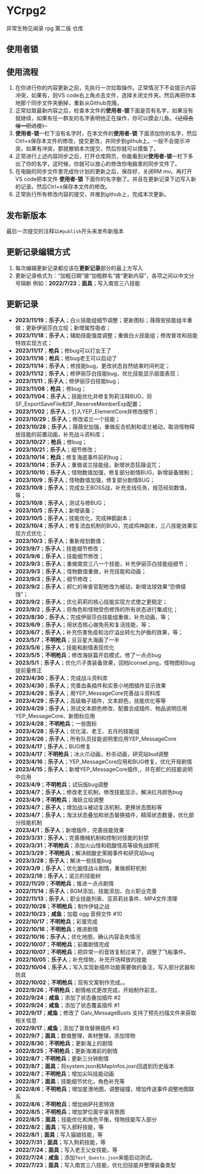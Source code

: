# YCrpg2
异常生物见闻录 rpg 第二版 仓库

## 使用者锁


## 使用流程
1. 在你进行你的内容更新之前，先执行一次拉取操作。正常情况下不会提示内容冲突，如果有，则VS code右上角点击文件，选择关闭文件夹。然后再把你本地那个同步文件夹删掉，重新从Github克隆。
1. 正常拉取最新内容之后，检查本文件的<b>使用者-锁</b>下面是否有名字，如果没有就继续，如果有任一群友的名字表明他正在操作，你可以摸会儿鱼。<del>（记得去催一把进度）</del>
1. <b>使用者-锁</b>一栏下没有名字时，在本文件的<b>使用者-锁</b> 下面添加你的名字，然后Ctrl+s保存本文件的修改，提交更改，并同步到github上。一般不会提示冲突，如果有冲突，那就撤销本次提交，然后你就可以摸鱼了。
1. 正常进行上述内容同步之后，打开仓库网页，你能看到对<b>使用者-锁</b>一栏下多出了你的名字，这时候，你就可以放心的修改你电脑里的同步文件了。
1. 在电脑的同步文件里完成你计划的更新之后，保存好，关闭RM mv。再打开VS code把本文件 <b>使用者-锁</b> 下面你的名字删了。并且在更新记录下边写入新的记录。然后Ctrl+s保存本文件的修改。
1. 正常执行所有修改内容的提交，并推到github上，完成本次更新。

## 发布新版本
最后一次提交的注释以`#publish`开头来发布新版本

## 更新记录编辑方式
1. 每次编辑更新记录都应该在<b>更新记录</b>部分的最上方写入
1. 更新记录格式为：“加粗日期”接“加粗群名”接“更新内容”，各项之间以中文分号隔断
例如：<b>2022/7/23</b>；<b>面具</b>；写入南宫三八技能


## 更新记录
- **2023/11/19**；**乐子人**；白火技能组细节调整；更新图标；薇薇安技能组半重做；更新伊丽莎白立绘；新增属性吸收；
- **2023/11/18**；**乐子人**；辅助技能强度调整；重做白火技能组；修改普攻和技能特效实现方式；
- **2023/11/17**；**枪兵**；修bug可以打女王了
- **2023/11/16**；**枪兵**；修bug老王可以启动了
- **2023/11/14**；**乐子人**；修技能bug，更改状态自然结束时间判定；
- **2023/11/12**；**乐子人**；修伊丽莎白技能bug，优化技能显示层面表现；
- **2023/11/11**；**乐子人**；修伊丽莎白技能bug；
- **2023/11/08**；**枪兵**；修bug；
- **2023/11/04**；**乐子人**；技能优化并修复狗莉注释BUG，将SF_ExportSaveFile和SF_ReserveMemberExp配置；
- **2023/11/02**；**乐子人**；引入YEP_ElementCore并修改细节；
- **2023/10/29**；**乐子人**；修改诺兰一个技能；
- **2023/10/28**；**乐子人**；薇薇安加强，重做反击机制和诺兰被动，取消怪物释放技能的前置动画，补充战斗资料库；
- **2023/10/27**；**枪兵**；修bug；
- **2023/10/21**；**乐子人**；细节修改；
- **2023/10/14**；**枪兵**；修复海底事件前的bug；
- **2023/10/14**；**乐子人**；重做诺兰技能组，新增状态狂躁诅咒；
- **2023/10/10**；**乐子人**；怪物数值加强，修复部分剧情BUG，新增装备限制；
- **2023/10/9**；**乐子人**；怪物数值加强，修复部分剧情BUG；
- **2023/10/8**；**乐子人**；完成女王BOSS战，补充支线任务，规范经验数值，等；
- **2023/10/8**；**乐子人**；测试与修BUG；
- **2023/10/5**；**乐子人**；新增装备；
- **2023/10/5**；**乐子人**；技能优化，完成神鹅副本；
- **2023/10/4**；**乐子人**；修复流血机制的BUG，完成鸡神副本，三八技能效果实现方式优化；
- **2023/10/3**；**乐子人**；重新规划数值；
- **2023/9/7**；**乐子人**；技能细节修改；
- **2023/9/6**；**乐子人**；技能细节修改；
- **2023/9/3**；**乐子人**；重做南宫三八一个技能，补充伊丽莎白技能组细节；
- **2023/9/3**；**乐子人**；怪物数值重做，补充技能和动画；
- **2023/9/3**；**乐子人**；细节修改；
- **2023/9/2**；**乐子人**；郝仁的审查官配枪改为被动，新增法球效果“恐惧侵蚀”；
- **2023/9/2**；**乐子人**；优化莉莉的核心技能实现方式使之更稳定；
- **2023/9/2**；**乐子人**；将角色和怪物受伤修饰的所有状态进行集成化；
- **2023/8/30**；**乐子人**；完成伊丽莎白技能组重做，补充动画，等；
- **2023/6/9**；**乐子人**；用状态核心做免死和复活技能，等；
- **2023/6/7**；**乐子人**；补充伤害免疫和治疗溢出转化为护盾的效果，等；
- **2023/5/7**；**不明枪兵**；豆豆星大海画了一半
- **2023/5/6**；**乐子人**；技能和剧情表现优化
- **2023/5/5**；**不明枪兵**；修改海妖篇开启模式，修了一点点bug
- **2023/5/1**；**乐子人**；优化爪子类装备效果，回档Iconset.png，怪物图标bug提前量修正
- **2023/4/30**；**乐子人**；完成战斗资料库
- **2023/4/30**；**乐子人**；完善血条插件和实景小地图插件显示效果
- **2023/4/29**；**乐子人**；用YEP_MessageCore完善战斗资料库
- **2023/4/29**；**乐子人**；高级箱子插件，文本颜色，技能优化等等
- **2023/4/29**；**乐子人**；测试文本颜色修改、配置合成插件、物品说明应用YEP_MessageCore、新图标应用
- **2023/4/28**；**不明枪兵**；一些图标
- **2023/4/28**；**乐子人**；优化滚、老王、五月的技能组
- **2023/4/26**；**乐子人**；所有队员技能说明里应用YEP_MessageCore
- **2023/4/17**；**乐子人**；BUG修复
- **2023/4/17**；**不明枪兵**；冰火爪动画，秒杀动画，研究站bud调整
- **2023/4/16**；**乐子人**；YEP_MessageCore应用和BUG修复，优化开局剧情
- **2023/4/15**；**乐子人**；新增YEP_MessageCore插件,，并在郝仁的技能说明中应用
- **2023/4/9**；**不明枪兵**；试玩版bug调整
- **2023/4/7**；**乐子人**；修改老王机制，修改技能显示，解决红月颜色bug
- **2023/4/9**；**不明枪兵**；海妖立绘调整
- **2023/4/7**；**乐子人**；增加战斗被动复活机制，更换状态图标等
- **2023/4/7**；**乐子人**；淘汰状态叠加和状态替换插件，精简状态数量，优化部分技能机制
- **2023/4/1**；**乐子人**；新增插件，完善技能效果
- **2023/3/31**；**乐子人**；完善缴械机制和控制对技能的封禁
- **2023/3/31**；**不明枪兵**；添加火山怪和硫酸怪高等级免战即死
- **2023/3/29**；**不明枪兵**；解决硫酸史莱姆事件和研究站bug
- **2023/3/28**；**乐子人**；解决一些技能bug
- **2023/3/9**；**乐子人**；优化脑怪战斗剧情，重做郝籽机制
- **2023/2/18**；**乐子人**；诺兰的技能树
- **2022/11/20**；**不明枪兵**；推进一点点剧情
- **2022/11/14**；**乐子人**；BGM添加，技能添加，白火职业完善
- **2022/11/13**；**乐子人**；职业技能列表、亚菲莉丝事件、MP4文件清理
- **2022/10/28**；**不明枪兵**；制作伊娃之战
- **2022/10/23**；**咸鱼**；加载 ogg 音频文件 #10
- **2022/10/17**；**不明枪兵**；彩蛋完成
- **2022/10/16**；**不明枪兵**；推进剧情
- **2022/10/16**；**乐子人**；优化地图，确认内容丢失情况
- **2022/10/07**；**不明枪兵**；前置剧情完成
- **2022/10/07**；**不明枪兵**；把异常一的音效复制过来了，调整了飞船事件。
- **2022/10/05**；**乐子人**；补充怪物，补充开场释放的技能
- **2022/10/04**；**乐子人**；写入实现新插件功能需要做的备注，写入部分武器和防具
- **2022/10/02**；**不明枪兵**；现有文案制作完成。。
- **2022/9/26**；**不明枪兵**；剧情格式更改完成，开始制作前言。
- **2022/9/24**；**咸鱼**；添加了状态叠加插件 #2
- **2022/9/24**；**咸鱼**；添加了状态覆盖插件 #1
- **2022/9/17**；**咸鱼**；修改了 Galv_MessageBusts 支持了预先扫描文件来获取相关信息
- **2022/9/17**；**咸鱼**；添加了普攻替换插件 #3
- **2022/9/7**；**面具**；数值整理，素材整理，添加怪物
- **2022/8/30**；**不明枪兵**；更新海上的剧情
- **2022/8/25**；**不明枪兵**；更新海滩前的剧情
- **2022/8/7**；**不明枪兵**；更新三分钟剧情
- **2022/8/7**；**面具**；将system.json和MapInfos.josn回退到历史版本
- **2022/8/7**；**不明枪兵**；增加尖叫技能动画
- **2022/8/7**；**面具**；技能细节优化，角色补充等
- **2022/8/6**；**不明枪兵**；增加星港地图，调整碰撞，增加传送事件调整地图联系
- **2022/8/6**；**不明枪兵**；增加纳萨托恩特效
- **2022/8/5**；**不明枪兵**；增加梦位面宇宙背景图
- **2022/8/5**；**面具**；技能优化和角色平衡，怪物技能写入部分
- **2022/8/2**；**面具**；写入郝籽技能，等
- **2022/8/1**；**面具**；写入猫娘技能，等
- **2022/7/31**；**面具**；写入狗莉技能，等
- **2022/7/24**；**面具**；写入老王父女技能，等
- **2022/7/24**；**咸鱼**；添加`Test_Quests.json`来能启动测试。
- <b>2022/7/23</b>；<b>面具</b>；写入南宫三八技能，优化旧技能并整理装备类型
